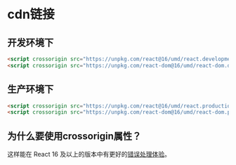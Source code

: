 # cdn链接

## 开发环境下

```html
<script crossorigin src="https://unpkg.com/react@16/umd/react.development.js"></script>
<script crossorigin src="https://unpkg.com/react-dom@16/umd/react-dom.development.js"></script>
```

## 生产环境下

```html
<script crossorigin src="https://unpkg.com/react@16/umd/react.production.min.js"></script>
<script crossorigin src="https://unpkg.com/react-dom@16/umd/react-dom.production.min.js"></script>
```

## 为什么要使用crossorigin属性？

这样能在 React 16 及以上的版本中有更好的[错误处理体验](https://react.docschina.org/blog/2017/07/26/error-handling-in-react-16.html)。


